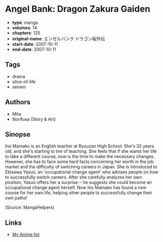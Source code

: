 # Angel Bank: Dragon Zakura Gaiden

-   **type**: manga
-   **volumes**: 14
-   **chapters**: 125
-   **original-name**: エンゼルバンク ドラゴン桜外伝
-   **start-date**: 2007-10-11
-   **end-date**: 2007-10-11

## Tags

-   drama
-   slice-of-life
-   seinen

## Authors

-   Mita
-   Norifusa (Story & Art)

## Sinopse

Ino Mamako is an English teacher at Ryuuzan High School. She's 32 years old, and she's starting to tire of teaching. She feels that if she wants her life to take a different course, now is the time to make the necessary changes. However, she has to face some hard facts concerning her worth in the job market and the difficulty of switching careers in Japan. She is introduced to Ebisawa Yasuo, an 'occupational change agent' who advises people on how to successfully switch careers. After she carefully analyzes her own position, Yasuo offers her a surprise-- he suggests she could become an occupational change agent herself. Now Ino Mamako has found a new course for her own life, helping other people to successfully change their own paths!

(Source: MangaHelpers)

## Links

-   [My Anime list](https://myanimelist.net/manga/9406/Angel_Bank__Dragon_Zakura_Gaiden)

